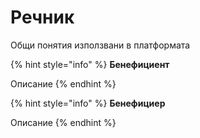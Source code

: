# Речник

Общи понятия използвани в платформата

{% hint style="info" %}
**Бенефициент**

Описание
{% endhint %}

{% hint style="info" %}
**Бенефициер**

Описание
{% endhint %}



